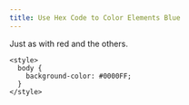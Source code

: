 ```yaml
---
title: Use Hex Code to Color Elements Blue
---
```

Just as with <a>red</a> and the others.

    <style>
      body {
        background-color: #0000FF;
      }
    </style>